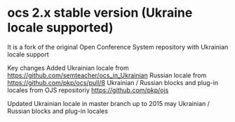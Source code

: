 # ocs 2.x stable version (Ukraine locale supported)
It is a fork of the original Open Conference System repository with Ukrainian locale support

Key changes
Added 
Ukrainian locale from https://github.com/semteacher/ocs_in_Ukrainian
Russian locale from https://github.com/pkp/ocs/pull/8
Ukrainian / Russian blocks and plug-in locales from OJS repositoriy https://github.com/pkp/ojs

Updated
Ukrainian locale in master branch up to 2015 may
Ukrainian / Russian blocks and plug-in locales
